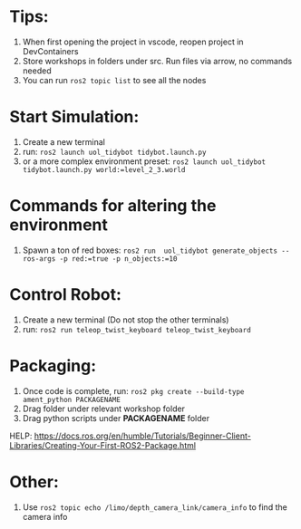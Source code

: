 # Tips: 
1. When first opening the project in vscode, reopen project in DevContainers
2. Store workshops in folders under src. Run files via arrow, no commands needed
3. You can run `ros2 topic list` to see all the nodes

# Start Simulation:
1. Create a new terminal
2. run: `ros2 launch uol_tidybot tidybot.launch.py`
2. or a more complex environment preset: `ros2 launch uol_tidybot tidybot.launch.py world:=level_2_3.world`

# Commands for altering the environment
1. Spawn a ton of red boxes: `ros2 run  uol_tidybot generate_objects --ros-args -p red:=true -p n_objects:=10`

# Control Robot:
1. Create a new terminal (Do not stop the other terminals)
2. run: `ros2 run teleop_twist_keyboard teleop_twist_keyboard`

# Packaging:
1. Once code is complete, run:
`ros2 pkg create --build-type ament_python PACKAGENAME`
2. Drag folder under relevant workshop folder
3. Drag python scripts under **PACKAGENAME** folder

HELP: https://docs.ros.org/en/humble/Tutorials/Beginner-Client-Libraries/Creating-Your-First-ROS2-Package.html

# Other:
1. Use `ros2 topic echo /limo/depth_camera_link/camera_info` to find the camera info